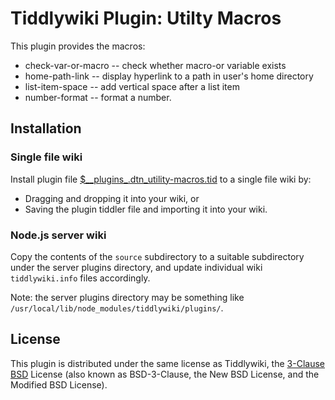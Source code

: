 # Tiddlywiki Plugin: Utilty Macros #

This plugin provides the macros:

* check-var-or-macro -- check whether macro-or variable exists
* home-path-link -- display hyperlink to a path in user's home directory
* list-item-space -- add vertical space after a list item
* number-format -- format a number.

## Installation ##

### Single file wiki ##

Install plugin file
[$\_\_plugins\_.dtn\_utility-macros.tid](https://github.com/dnebauer/tw-utility-macros/blob/master/%24__plugins_.dtn_utility-macros.tid)
to a single file wiki by:

* Dragging and dropping it into your wiki, or
* Saving the plugin tiddler file and importing it into your wiki.

### Node.js server wiki ###

Copy the contents of the `source` subdirectory to a suitable subdirectory under
the server plugins directory, and update individual wiki `tiddlywiki.info`
files accordingly.

Note: the server plugins directory may be something like
`/usr/local/lib/node_modules/tiddlywiki/plugins/`.

## License ##

This plugin is distributed under the same license as Tiddlywiki, the [3-Clause
BSD](https://opensource.org/licenses/BSD-3-Clause) License (also known as
BSD-3-Clause, the New BSD License, and the Modified BSD License).
